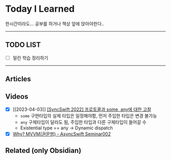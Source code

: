 # Today I Learned
한시간이라도... 공부를 하거나 책상 앞에 앉아야한다..

---

## TODO LIST
- [ ] 밀린 학습 정리하기

---

## Articles

## Videos
- [x] [[2023-04-03]] [[SyncSwift 2022] 프로토콜과 some, any에 대한 고찰](https://www.youtube.com/watch?v=3sfrqRaLuWk) 
	- `some` 구현타입의 실체 타입은 일정해야함, 먼저 주입한 타입은 변경 불가능
	- `any` 구체타입이 달라도 됨, 주입한 타입과 다른 구체타입이 들어갈 수 
	 - Existential type == any -> Dynamic dispatch
- [x] [Why? MVVM(권문범) - AsyncSwift Seminar002](https://www.youtube.com/watch?v=vnBjJALXES8)

## Related (only Obsidian)